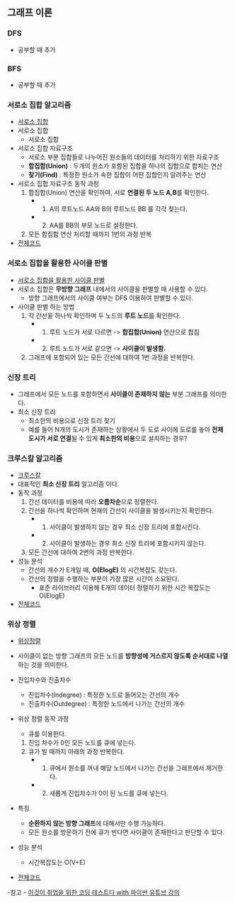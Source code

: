 ## 그래프 이론

### DFS 
- 공부할 때 추가
### BFS
- 공부할 때 추가

### 서로소 집합 알고리즘
- [서로소 집합](https://www.youtube.com/watch?v=Ha0w2dJa2Nk&list=PLVsNizTWUw7H9_of5YCB0FmsSc-K44y81&index=33
)
- 서로소 집합
    - 서로소 집합
- 서로소 집합 자료구조 
    - 서로소 부분 집합들로 나누어진 원소들의 데이터를 처리하기 위한 자료구조
    - **합집합(Union)** : 두개의 원소가 포함된 집합을 하나의 집합으로 합치는 연산
    - **찾기(Find)** : 특정한 원소가 속한 집합이 어떤 집합인지 알려주는 연산
- 서로소 집합 자료구조 동작 과정
    1. 합집합(Union) 연산을 확인하여, 서로 **연결된 두 노드 A,B**를 확인한다.
        - 1) A의 루트노드 AA와 B의 루트노드 BB 를 각각 찾는다.
        - 2) AA를 BB의 부모 노드로 설정한다.
    2. 모든 합집합 연산 처리할 때까지 1번의 과정 반복
- [전체코드](https://github.com/nayeonkiim/daliyAlgorithm/blob/main/graph/graph/UnionFind.java)

### 서로소 집합을 활용한 사이클 판별
- [서로소 집합을 활용한 사이클 판별](https://www.youtube.com/watch?v=Mw8W56qNL8U&list=PLVsNizTWUw7H9_of5YCB0FmsSc-K44y81&index=34)
- 서로소 집합은 **무방향 그래프** 내에서의 사이클을 판별할 때 사용할 수 있다.
    - 방향 그래프에서의 사이클 여부는 DFS 이용하여 판별할 수 있다.
- 사이클 판별 하는 방법
    1. 각 간선을 하나씩 확인하며 두 노드의 **루트 노드**를 확인한다.
        - 1) 루트 노드가 서로 다르면 -> **합집합(Union)** 연산으로 합침
        - 2) 루트 노드가 서로 같으면 -> **사이클이 발생함.**
    2. 그래프에 포함되어 있는 모든 간선에 대하여 1번 과정을 반복한다.

### 신장 트리
- 그래프에서 모든 노드를 포함하면서 **사이클이 존재하지 않는** 부분 그래프를 의미한다.
- 최소 신장 트리
    - 최소한의 비용으로 신장 트리 찾기
    - 예를 들어 N개의 도시가 존재하는 상황에서 두 도로 사이에 도로를 놓아 **전체 도시가 서로 연결**될 수 있게 **최소한의 비용**으로 설치하는 경우?

### 크루스칼 알고리즘
- [크루스칼](https://www.youtube.com/watch?v=Gj7s-Nrt1xE&list=PLVsNizTWUw7H9_of5YCB0FmsSc-K44y81&index=35)
- 대표적인 **최소 신장 트리** 알고리즘 이다. 
- 동작 과정
    1. 간선 데이터를 비용에 따라 **오름차순**으로 정렬한다.
    2. 간선을 하나씩 확인하며 현재의 간선이 사이클을 발생시키는지 확인한다.
        - 1) 사이클이 발생하지 않는 경우 최소 신장 트리에 포함시킨다.
        - 2) 사이클이 발생하는 경우 최소 신장 트리에 포함시키지 않는다.
    3. 모든 간선에 대하여 2번의 과정 반복한다.
- 성능 분석
    - 간선의 개수가 E개일 때, **O(ElogE)** 의 시간복잡도 갖는다.
    - 간선의 정렬을 수행하는 부분이 가장 많은 시간이 소요된다.
        - 표준 라이브러리 이용해 E개의 데이터 정렬하기 위한 시간 복잡도는 O(ElogE)
- [전체코드](https://github.com/nayeonkiim/daliyAlgorithm/blob/main/graph/graph/Kruskal.java)

### 위상 정렬
- [위상정렬](4https://www.youtube.com/watch?v=xeSz3pROPS8&list=PLVsNizTWUw7H9_of5YCB0FmsSc-K44y81&index=36) 
- 사이클이 없는 방향 그래프의 모든 노드를 **방향성에 거스르지 않도록 순서대로 나열**하는 것을 의미한다.
- 진입차수와 진출차수
    - 진입차수(Indegree) : 특정한 노드로 들어오는 간선의 개수
    - 진출차수(Outdegree) : 특정한 노드에서 나가는 간선의 개수

- 위상 정렬 동작 과정
    - 큐를 이용한다.
    1. 진입 차수가 0인 모든 노드를 큐에 넣는다.
    2. 큐가 빌 때까지 아래의 과정 반복한다.
        - 1) 큐에서 원소를 꺼내 해당 노드에서 나가는 간선을 그래프에서 제거한다.
        - 2) 새롭게 진입차수가 0이 된 노드를 큐에 넣는다.
- 특징
    - **순환하지 않는 방향 그래프**에 대해서만 수행 가능하다.
    - 모든 원소를 방문하기 전에 큐가 빈다면 사이클이 존재한다고 판단할 수 있다.
- 성능 분석
    - 시간복잡도는 O(V+E)
- [전체코드](https://github.com/ndb796/python-for-coding-test/blob/master/10/6.java)

-참고
    - [이것이 취업을 위한 코딩 테스트다 with 파이썬 유튜브 강의](https://www.youtube.com/watch?v=Mf0pYO8VAZk&list=PLVsNizTWUw7H9_of5YCB0FmsSc-K44y81&index=1)
